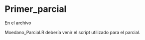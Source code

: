 # Primer_parcial
 
En el archivo 

Moedano_Parcial.R debería venir el script utilizado para el parcial.
